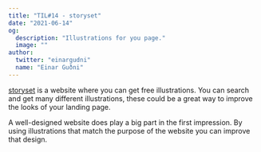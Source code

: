 ```yaml
---
title: "TIL#14 - storyset"
date: "2021-06-14"
og:
  description: "Illustrations for you page."
  image: ""
author:
  twitter: "einargudni"
  name: "Einar Guðni"
---
```


[storyset](https://storyset.com/) is a website where you can get free illustrations.
You can search and get many different illustrations, these could be a great way to improve the looks of your landing page.

A well-designed website does play a big part in the first impression. By using illustrations that match the purpose of the website you can improve that design.
